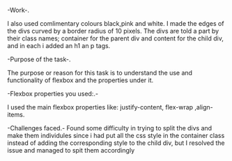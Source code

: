 -Work-.

I also used comlimentary colours black,pink and white.
I made the edges of the divs curved by a border radius of 10 pixels.
The divs are told a part by their class names; container for the parent div and content for the child div, and in each i added an h1 an p tags.

-Purpose of the task-.

The purpose or reason for this task is to understand the use and functionality of flexbox and the properties under it.

-Flexbox properties you used:.-

I used the main flexbox properties like: justify-content, flex-wrap ,align-items.

-Challenges faced.-
Found some difficulty in trying to split the divs and make them individules since i had put all the css style in the container class instead of adding the corresponding style to the child div, but I resolved the issue and managed to spit them accordingly
